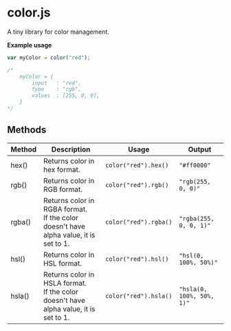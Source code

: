 # color.js

A tiny library for color management.

**Example usage**

```javascript
var myColor = color("red");

/*	
	myColor = {
		input	: "red",
		type	: "rgb",
		values	: [255, 0, 0],
	}
*/
```

## Methods

| Method | Description | Usage | Output |
| --- | --- | --- | --- |
| hex() | Returns color in hex format. | `color("red").hex()` | `"#ff0000"` |
| rgb() | Returns color in RGB format. | `color("red").rgb()` | `"rgb(255, 0, 0)"` |
| rgba() | Returns color in RGBA format. <br> If the color doesn't have alpha value, it is set to 1. | `color("red").rgba()` | `"rgba(255, 0, 0, 1)"` |
| hsl() | Returns color in HSL format. | `color("red").hsl()` | `"hsl(0, 100%, 50%)"` |
| hsla() | Returns color in HSLA format. <br> If the color doesn't have alpha value, it is set to 1. | `color("red").hsla()` | `"hsla(0, 100%, 50%, 1)"` |